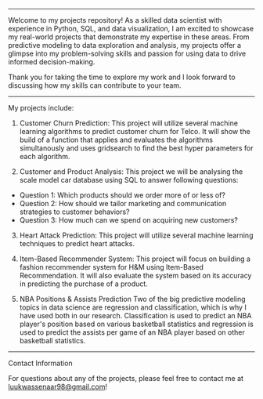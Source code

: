 -----------------------------------------------------------------------------------------------------------------------------------------

Welcome to my projects repository! As a skilled data scientist with experience in Python, SQL, and data visualization, I am excited 
to showcase my real-world projects that demonstrate my expertise in these areas. From predictive modeling to data exploration and 
analysis, my projects offer a glimpse into my problem-solving skills and passion for using data to drive informed decision-making. 

Thank you for taking the time to explore my work and I look forward to discussing how my skills can contribute to your team.

-----------------------------------------------------------------------------------------------------------------------------------------
My projects include:

1. Customer Churn Prediction:
This project will utilize several machine learning algorithms to predict customer churn for Telco. It will show the build of a function that 
applies and evaluates the algorithms simultanously and uses gridsearch to find the best hyper parameters for each algorithm.

2. Customer and Product Analysis:
This project we will be analysing the scale model car database using SQL to answer following questions:
- Question 1: Which products should we order more of or less of?
- Question 2: How should we tailor marketing and communication strategies to customer behaviors?
- Question 3: How much can we spend on acquiring new customers?

3. Heart Attack Prediction:
This project will utilize several machine learning techniques to predict heart attacks.

4. Item-Based Recommender System:
This project will focus on building a fashion recommender system for H&M using Item-Based Recommendation. It will also evaluate the system 
based on its accuracy in predicting the purchase of a product.

5. NBA Positions & Assists Prediction
Two of the big predictive modeling topics in data science are regression and classification, which is why I have used both in our research. 
Classification is used to predict an NBA player's position based on various basketball statistics and regression is used to predict the assists 
per game of an NBA player based on other basketball statistics.

-----------------------------------------------------------------------------------------------------------------------------------------
Contact Information

For questions about any of the projects, please feel free to contact me at luukwassenaar98@gmail.com!
